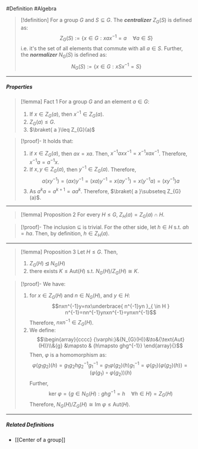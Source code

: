 #Definition #Algebra

>[!definition]
> For a group $G$ and $S\subseteq G$. The ***centralizer*** $Z_{G}(S)$  is defined as: $$Z_{G}(S):=\{ x\in G: xax ^{-1}=a \quad \forall a\in S\}$$
> i.e. it's the set of all elements that commute with all $a\in S$. Further, the ***normalizer*** $N_{G}(S)$ is defined as: $$N_{G}(S):=\{ x\in G: xS x ^{-1}=S \}$$

---
##### Properties
> [!lemma] Fact 1
> For a group $G$ and an element $a\in G$:
> 1. If $x\in Z_{G}(a)$, then $x^{-1}\in Z_{G}(a)$.
> 2. $Z_{G}(a) \leq G$.
> 3. $\braket{ a  }\leq Z_{G}(a)$

> [!proof]-
> It holds that:
> 1. if $x\in Z_{G}(a)$, then $ax=xa$. Then, $x^{-1}ax x^{-1}=x^{-1}xax^{-1}$. Therefore, $x^{-1}a=a^{-1}x$. 
> 2. If $x,y\in Z_{G}(a)$, then $y^{-1}\in Z_{G}(a)$. Therefore, 
>     $$a(x y^{-1})=(ax)y^{-1}=(xa)y^{-1}=x(ay^{-1})=x(y^{-1}a)=(x y^{-1})a$$
> 3. As $a^ka=a^{k+1}=aa^k$. Therefore, $\braket{ a }\subseteq Z_{G}(a)$. 
---
> [!lemma] Proposition 2
> For every $H\leq G$, $Z_{H}(a)=Z_{G}(a)\cap H$.

> [!proof]-
> The inclusion $\subseteq$ is trivial. For the other side, let $h\in H$ s.t. $ah=ha$. Then, by definition, $h\in Z_{H}(a)$.
---
> [!lemma] Proposition 3
> Let $H\leq G$. Then, 
> 1. $Z_{G}(H)\unlhd N_{G}(H)$
> 2. there exists $K\leq \text{Aut}(H)$ s.t. $N_{G}(H) /Z_{G}(H)\cong K$.

> [!proof]-
> We have: 
> 1. for $x\in Z_{G}(H)$ and $n\in N_{G}(H)$, and $y\in H$: $$nxn^{-1}y=nx\underbrace{ n^{-1}yn }_{ \in H } n^{-1}=nn^{-1}ynxn^{-1}=ynxn^{-1}$$Therefore, $nxn^{-1}\in Z_{G}(H)$.
> 2. We define: $$\begin{array}{cccc} {\varphi:}&{N_{G}(H)}&\to&{\text{Aut}(H)}\\&{g} &\mapsto & {h\mapsto ghg^{-1}} \end{array}{}$$Then, $\varphi$ is a homomorphism as: $$\varphi(g_{1}g_{2})(h)=g_{1}g_{2}hg_{2}^{-1}g_{1}^{-1}=g_{1}\varphi(g_{2})(h)g_{1}^{-1}=\varphi(g_{1})(\varphi (g_{2})(h))=(\varphi(g_{1})\circ \varphi(g_{2}))(h)$$Further, $$\text{ker }\varphi=\{ g\in N_{G}(H):ghg^{-1}=h\quad \forall h\in H \}=Z_{G}(H)$$Therefore, $N_{G}(H) / Z_{G}(H)\cong \text{Im }\varphi\leq \text{Aut}(H)$.
--- 
##### Related Definitions
- [[Center of a group]]